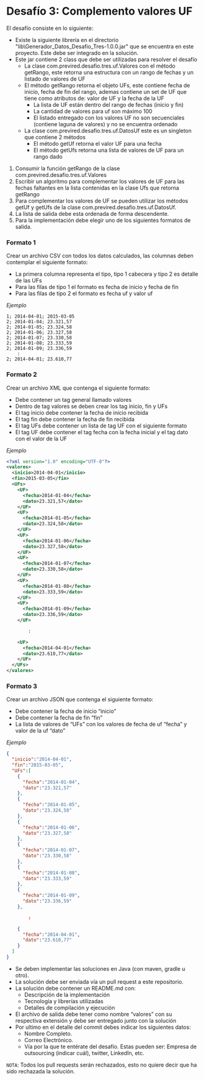 # Desafío 3: Complemento valores UF

El desafío consiste en lo siguiente:
 - Existe la siguiente librería en el directorio "lib\Generador_Datos_Desafio_Tres-1.0.0.jar" que se encuentra en este proyecto. Este debe ser integrado en la solución.
 - Este jar contiene 2 class que debe ser utilizadas para resolver el desafío
    - La clase com.previred.desafio.tres.uf.Valores con el método getRango, este retorna una estructura con un rango de fechas y un listado de valores de UF
    - El método getRango retorna el objeto UFs, este contiene fecha de inicio, fecha de fin del rango, ademas contiene un set de UF que tiene como atributos de: valor de UF y la fecha de la UF
      - La lista de UF están dentro del rango de fechas (inicio y fin)
      - La cantidad de valores para uf son máximo 100
      - El listado entregado con los valores UF no son secuenciales (contiene laguna de valores) y no se encuentra ordenado
    - La clase com.previred.desafio.tres.uf.DatosUf este es un singleton que contiene 2 métodos
      - El método getUf retorna el valor UF para una fecha
      - El método getUfs retorna una lista de valores de UF para un rango dado


1.  Consumir la función getRango de la clase com.previred.desafio.tres.uf.Valores
2.  Escribir un algoritmo para complementar los valores de UF para las fechas faltantes en la lista contenidas en la clase Ufs que retorna getRango
3.  Para complementar los valores de UF se pueden utilizar los métodos getUf y getUfs de la clase com.previred.desafio.tres.uf.DatosUf.
4.  La lista de salida debe esta ordenada de forma descendente.
5.  Para la implementación debe elegir uno de los siguientes formatos de salida.

### Formato 1

Crear un archivo CSV con todos los datos calculados, las columnas deben contemplar el siguiente formato:
 - La primera columna representa el tipo, tipo 1 cabecera y tipo 2 es detalle de las UFs
 - Para las filas de tipo 1 el formato es fecha de inicio y fecha de fin
 - Para las filas de tipo 2 el formato es fecha uf y valor uf
 
 *Ejemplo*
```
1; 2014-04-01; 2015-03-05
2; 2014-01-04; 23.321,57
2; 2014-01-05; 23.324,58
2; 2014-01-06; 23.327,58
2; 2014-01-07; 23.330,58
2; 2014-01-08; 23.333,59
2; 2014-01-09; 23.336,59
    :
2; 2014-04-01; 23.610,77
```

### Formato 2
Crear un archivo XML que contenga el siguiente formato:
 - Debe contener un tag general llamado valores
 - Dentro de tag valores se deben crear los tag inicio, fin y UFs
 - El tag inicio debe contener la fecha de inicio recibida
 - El tag fin debe contener la fecha de fin recibida
 - El tag UFs debe contener un lista de tag UF con el siguiente formato
 - El tag UF debe contener el tag fecha con la fecha inicial y el tag dato con el valor de la UF

*Ejemplo*

```xml
<?xml version="1.0" encoding="UTF-8"?>
<valores>
  <inicio>2014-04-01</inicio>
  <fin>2015-03-05</fin>
  <UFs>
    <UF>
      <fecha>2014-01-04</fecha>
      <dato>23.321,57</dato>
    </UF>
    <UF>
      <fecha>2014-01-05</fecha>
      <dato>23.324,58</dato>
    </UF>
    <UF>
      <fecha>2014-01-06</fecha>
      <dato>23.327,58</dato>
    </UF>
    <UF>
      <fecha>2014-01-07</fecha>
      <dato>23.330,58</dato>
    </UF>
    <UF>
      <fecha>2014-01-08</fecha>
      <dato>23.333,59</dato>
    </UF>
    <UF>
      <fecha>2014-01-09</fecha>
      <dato>23.336,59</dato>
    </UF>

        :

    <UF>
      <fecha>2014-04-01</fecha>
      <dato>23.610,77</dato>
    </UF>
  </UFs>
</valores>
```

### Formato 3
Crear un archivo JSON que contenga el siguiente formato:
 - Debe contener la fecha de inicio “inicio”
 - Debe contener la fecha de fin “fin”
 - La lista de valores de “UFs” con los valores de fecha de uf “fecha” y valor de la uf “dato”

*Ejemplo*

```json
{
  "inicio":"2014-04-01",
  "fin":"2015-03-05",
  "UFs":[
    {
      "fecha":"2014-01-04",
      "dato":"23.321,57"
    },
    {
      "fecha":"2014-01-05",
      "dato":"23.324,58"
    },
    {
      "fecha":"2014-01-06",
      "dato":"23.327,58"
    },
    {
      "fecha":"2014-01-07",
      "dato":"23.330,58"
    },
    {
      "fecha":"2014-01-08",
      "dato":"23.333,59"
    },
    {
      "fecha":"2014-01-09",
      "dato":"23.336,59"
    },

        :

    {
      "fecha":"2014-04-01",
      "dato":"23.610,77"
    }
  ]
}
```

 - Se deben implementar las soluciones en Java (con maven, gradle u otro).
 - La solución debe ser enviada vía un pull request a este repositorio.
 - La solución debe contener un README.md con:
   - Descripción de la implementación
   - Tecnología y librerías utilizadas
   - Detalles de compilación y ejecución
 - El archivo de salida debe tener como nombre “valores” con su respectiva extensión y debe ser entregado junto con la solución
 - Por ultimo en el detalle del commit debes indicar los siguientes datos:
   - Nombre Completo.
   - Correo Electrónico.
   - Vía por la que te entérate del desafío. Estas pueden ser: Empresa de outsourcing (indicar cuál), twitter, LinkedIn, etc.
 
`NOTA`: Todos los pull requests serán rechazados, esto no quiere decir que ha sido rechazada la solución.
